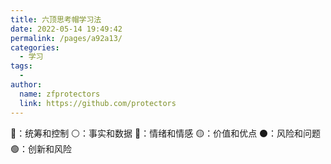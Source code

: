 ```yaml
---
title: 六顶思考帽学习法
date: 2022-05-14 19:49:42
permalink: /pages/a92a13/
categories:
  - 学习
tags:
  - 
author: 
  name: zfprotectors
  link: https://github.com/protectors
---
```

🔵：统筹和控制
⚪️：事实和数据
🔴：情绪和情感
🟡：价值和优点
⚫️：风险和问题
🟢：创新和风险